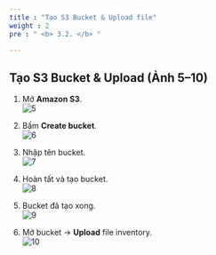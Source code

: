 ```yaml
---
title : "Tạo S3 Bucket & Upload file"
weight : 2
pre : " <b> 3.2. </b> "

---
```


## Tạo S3 Bucket & Upload (Ảnh 5–10)

1) Mở **Amazon S3**.  
![5](/images/erp/5.png)

2) Bấm **Create bucket**.  
![6](/images/erp/6.png)

3) Nhập tên bucket.  
![7](/images/erp/7.png)

4) Hoàn tất và tạo bucket.  
![8](/images/erp/8.png)

5) Bucket đã tạo xong.  
![9](/images/erp/9.png)

6) Mở bucket → **Upload** file inventory.  
![10](/images/erp/10.png)
